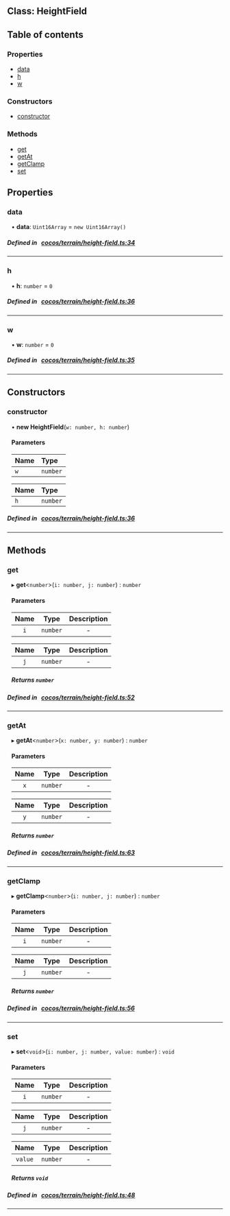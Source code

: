 
## Class: HeightField





<div class="table-of-content">
<h2>Table of contents</h2>


### Properties

- [ data](#data)
- [ h](#h)
- [ w](#w)

### Constructors

- [ constructor](#constructor)

### Methods

- [ get](#get)
- [ getAt](#getAt)
- [ getClamp](#getClamp)
- [ set](#set)
</div>

## Properties


### data
<div style="margin-left: 10px;">




•  **data**:
`Uint16Array`  = `new Uint16Array()`
</div>

##### Defined in &nbsp;   [cocos/terrain/height-field.ts:34](https://github.com/cocos-creator/engine/blob/c7bf6b8a9/cocos/terrain/height-field.ts#L34)&nbsp;


___


### h
<div style="margin-left: 10px;">




•  **h**:
`number`  = `0`
</div>

##### Defined in &nbsp;   [cocos/terrain/height-field.ts:36](https://github.com/cocos-creator/engine/blob/c7bf6b8a9/cocos/terrain/height-field.ts#L36)&nbsp;


___


### w
<div style="margin-left: 10px;">




•  **w**:
`number`  = `0`
</div>

##### Defined in &nbsp;   [cocos/terrain/height-field.ts:35](https://github.com/cocos-creator/engine/blob/c7bf6b8a9/cocos/terrain/height-field.ts#L35)&nbsp;


___

<!---->
## Constructors


### constructor
<div style="margin-left: 10px;">

• **new HeightField**(`w: number, h: number`)

#### Parameters
| Name | Type |
| :------ | :------ |
| `w` | `number` |





| Name | Type |
| :------ | :------ |
| `h` | `number` |





</div>

##### Defined in &nbsp;   [cocos/terrain/height-field.ts:36](https://github.com/cocos-creator/engine/blob/c7bf6b8a9/cocos/terrain/height-field.ts#L36)&nbsp;


---

<!---->
## Methods

### get
<div style="margin-left: 10px;">

▸   **get**<`number`\>(`i: number, j: number`) : `number`




<!---->
<!--    #### Returns `number` -->
<!---->

#### Parameters

| Name | Type | Description |
| :------: | :------: | :------: |
| `i` | `number` | - |

| Name | Type | Description |
| :------: | :------: | :------: |
| `j` | `number` | - |



##### Returns `number`




</div>

##### Defined in &nbsp;   [cocos/terrain/height-field.ts:52](https://github.com/cocos-creator/engine/blob/c7bf6b8a9/cocos/terrain/height-field.ts#L52)&nbsp;
___
### getAt
<div style="margin-left: 10px;">

▸   **getAt**<`number`\>(`x: number, y: number`) : `number`




<!---->
<!--    #### Returns `number` -->
<!---->

#### Parameters

| Name | Type | Description |
| :------: | :------: | :------: |
| `x` | `number` | - |

| Name | Type | Description |
| :------: | :------: | :------: |
| `y` | `number` | - |



##### Returns `number`




</div>

##### Defined in &nbsp;   [cocos/terrain/height-field.ts:63](https://github.com/cocos-creator/engine/blob/c7bf6b8a9/cocos/terrain/height-field.ts#L63)&nbsp;
___
### getClamp
<div style="margin-left: 10px;">

▸   **getClamp**<`number`\>(`i: number, j: number`) : `number`




<!---->
<!--    #### Returns `number` -->
<!---->

#### Parameters

| Name | Type | Description |
| :------: | :------: | :------: |
| `i` | `number` | - |

| Name | Type | Description |
| :------: | :------: | :------: |
| `j` | `number` | - |



##### Returns `number`




</div>

##### Defined in &nbsp;   [cocos/terrain/height-field.ts:56](https://github.com/cocos-creator/engine/blob/c7bf6b8a9/cocos/terrain/height-field.ts#L56)&nbsp;
___
### set
<div style="margin-left: 10px;">

▸   **set**<`void`\>(`i: number, j: number, value: number`) : `void`




<!---->
<!--    #### Returns `void` -->
<!---->

#### Parameters

| Name | Type | Description |
| :------: | :------: | :------: |
| `i` | `number` | - |

| Name | Type | Description |
| :------: | :------: | :------: |
| `j` | `number` | - |

| Name | Type | Description |
| :------: | :------: | :------: |
| `value` | `number` | - |



##### Returns `void`




</div>

##### Defined in &nbsp;   [cocos/terrain/height-field.ts:48](https://github.com/cocos-creator/engine/blob/c7bf6b8a9/cocos/terrain/height-field.ts#L48)&nbsp;
___
<!---->



